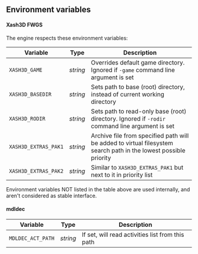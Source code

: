 ## Environment variables

#### Xash3D FWGS

The engine respects these environment variables:

| Variable              | Type       | Description |
| --------------------- | ---------- | ----------- |
| `XASH3D_GAME`         | _string_   | Overrides default game directory. Ignored if `-game` command line argument is set |
| `XASH3D_BASEDIR`      | _string_   | Sets path to base (root) directory, instead of current working directory |
| `XASH3D_RODIR`        | _string_   | Sets path to read-only base (root) directory. Ignored if `-rodir` command line argument is set |
| `XASH3D_EXTRAS_PAK1`  | _string_   | Archive file from specified path will be added to virtual filesystem search path in the lowest possible priority |
| `XASH3D_EXTRAS_PAK2`  | _string_   | Similar to `XASH3D_EXTRAS_PAK1` but next to it in priority list |

Environment variables NOT listed in the table above are used internally, and aren't considered as stable interface.

#### mdldec

| Variable              | Type       | Description |
| --------------------- | ---------- | ----------- |
| `MDLDEC_ACT_PATH`     | _string_   | If set, will read activities list from this path |
